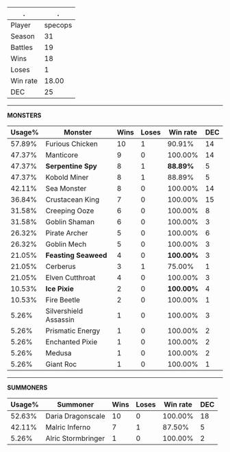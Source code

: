 .|.
|-|-
Player|specops
Season|31
Battles|19
Wins|18
Loses|1
Win rate|18.00
DEC|25

---
**MONSTERS**

Usage%|Monster|Wins|Loses|Win rate|DEC|
-|-|-|-|-|-|
57.89%|Furious Chicken|10|1|90.91%|14|
47.37%|Manticore|9|0|100.00%|14|
47.37%|**Serpentine Spy**|8|1|**88.89%**|5|
47.37%|Kobold Miner|8|1|88.89%|5|
42.11%|Sea Monster|8|0|100.00%|14|
36.84%|Crustacean King|7|0|100.00%|15|
31.58%|Creeping Ooze|6|0|100.00%|8|
31.58%|Goblin Shaman|6|0|100.00%|3|
26.32%|Pirate Archer|5|0|100.00%|6|
26.32%|Goblin Mech|5|0|100.00%|3|
21.05%|**Feasting Seaweed**|4|0|**100.00%**|3|
21.05%|Cerberus|3|1|75.00%|1|
21.05%|Elven Cutthroat|4|0|100.00%|3|
10.53%|**Ice Pixie**|2|0|**100.00%**|4|
10.53%|Fire Beetle|2|0|100.00%|1|
5.26%|Silvershield Assassin|1|0|100.00%|3|
5.26%|Prismatic Energy|1|0|100.00%|2|
5.26%|Enchanted Pixie|1|0|100.00%|2|
5.26%|Medusa|1|0|100.00%|2|
5.26%|Giant Roc|1|0|100.00%|1|

---
**SUMMONERS**

Usage%|Summoner|Wins|Loses|Win rate|DEC|
-|-|-|-|-|-|
52.63%|Daria Dragonscale|10|0|100.00%|18|
42.11%|Malric Inferno|7|1|87.50%|5|
5.26%|Alric Stormbringer|1|0|100.00%|2|
